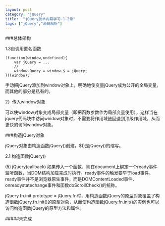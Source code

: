 ```yaml
---
layout: post
category: "jQuery"
title:  "jQuery技术内幕学习-1-2章"
tags: ["jQuery","源码解析"]
---
```


###总体架构

1.3自调用匿名函数

    (function(window,undefined){
        var jQuery = ...
        //
        window.Query = window.$ = jQuery;
    })(window);

手动把jQuery添加到window对象上，明确地使变量jQuery成为公开的全局变量，而其他的部分是私有的。

2）传入window对象

 可以使window对象变成局部变量（即把函数参数作为局部变量使用），这样当在jquery代码块中访问window对象时，不需要将作用域链回退到顶级作用域，从而更快的访问window对象。

###构造jQuery对象

jQuery对象由构造函数jQuery()创建，$()是jQuery()的缩写。

2.1 构造函数jQuery()

(5) jQuery(callback)
如果传入一个函数，则在document上绑定一个ready事件监听函数，当DOM结构加载完成时执行。ready事件的触发要早于load事件。ready事件并不是浏览器原生事件，而是DOMContentLoaded事件、onreadystatechange事件和函数doScrollCheck()的统称。

jQuery.fn.init.prototype = jQuery.fn时，用构造函数jQuery的原型对象覆盖了构造函数jQuery.fn.init()的原型对象，从而使构造函数jQuery.fn.init()的实例也可以访问构造函数jQuery的原型方法和属性。


#####未完成